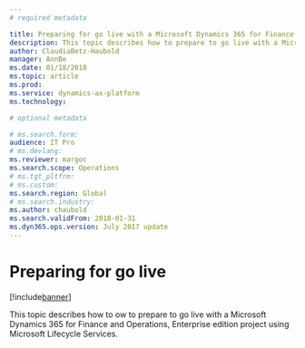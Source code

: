 ```yaml
---
# required metadata

title: Preparing for go live with a Microsoft Dynamics 365 for Finance and Operations, Enterprise edition project 
description: This topic describes how to prepare to go live with a Microsoft Dynamics 365 for Finance and Operations, Enterprise edition project using Microsoft Lifecycle Services.
author: ClaudiaBetz-Haubold
manager: AnnBe
ms.date: 01/18/2018
ms.topic: article
ms.prod: 
ms.service: dynamics-ax-platform
ms.technology: 

# optional metadata

# ms.search.form:  
audience: IT Pro
# ms.devlang: 
ms.reviewer: margoc
ms.search.scope: Operations
# ms.tgt_pltfrm: 
# ms.custom: 
ms.search.region: Global
# ms.search.industry: 
ms.author: chaubold
ms.search.validFrom: 2018-01-31
ms.dyn365.ops.version: July 2017 update
---
```


# Preparing for go live

[!include[banner](../includes/banner.md)]

This topic describes how to ow to prepare to go live with a Microsoft Dynamics 365 for Finance and Operations, Enterprise edition project using Microsoft Lifecycle Services.
